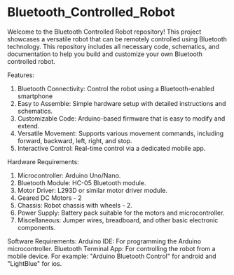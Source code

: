 # Bluetooth_Controlled_Robot

Welcome to the Bluetooth Controlled Robot repository! This project showcases a versatile robot that can be remotely controlled using Bluetooth technology. This repository includes all necessary code, schematics, and documentation to help you build and customize your own Bluetooth controlled robot. 

Features: 
  1. Bluetooth Connectivity: Control the robot using a Bluetooth-enabled smartphone 
  2. Easy to Assemble: Simple hardware setup with detailed instructions and schematics.
  3. Customizable Code: Arduino-based firmware that is easy to modify and extend.
  4. Versatile Movement: Supports various movement commands, including forward, backward, left, right, and stop.
  5. Interactive Control: Real-time control via a dedicated mobile app.

Hardware Requirements: 
  1. Microcontroller: Arduino Uno/Nano.
  2. Bluetooth Module: HC-05 Bluetooth module.
  3. Motor Driver: L293D or similar motor driver module.
  4. Geared DC Motors - 2
  5. Chassis: Robot chassis  with wheels - 2.
  6. Power Supply: Battery pack suitable for the motors and microcontroller.
  7. Miscellaneous: Jumper wires, breadboard, and other basic electronic components.

Software Requirements:
Arduino IDE: For programming the Arduino microcontroller.
Bluetooth Terminal App: For controlling the robot from a mobile device. For example: "Arduino Bluetooth Control" for android and "LightBlue" for ios.
